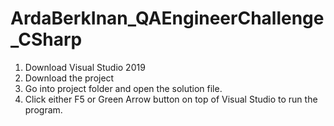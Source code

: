 # ArdaBerkInan_QAEngineerChallenge_CSharp

1. Download Visual Studio 2019
2. Download the project
3. Go into project folder and open the solution file.
4. Click either F5 or Green Arrow button on top of Visual Studio to run the program. 
